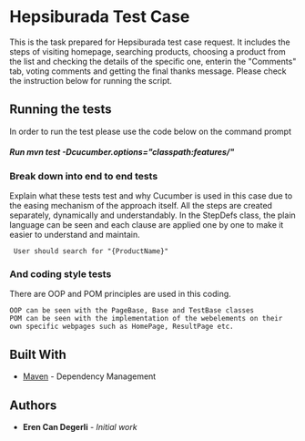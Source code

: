 # Hepsiburada Test Case

This is the task prepared for Hepsiburada test case request. It includes the steps of visiting homepage, searching products, choosing a product from the list and checking the details of the specific one,
enterin the "Comments" tab, voting comments and getting the final thanks message. Please check the instruction below for running the script. 

## Running the tests

In order to run the test please use the code below on the command prompt

##### **Run mvn test -Dcucumber.options="classpath:features/"**

### Break down into end to end tests

Explain what these tests test and why
Cucumber is used in this case due to the easing mechanism of the approach itself. All the steps are created separately, dynamically and understandably.
In the StepDefs class, the plain language can be seen and each clause are applied one by one to make it easier to understand and maintain. 

```
 User should search for "{ProductName}"
```

### And coding style tests

There are OOP and POM principles are used in this coding. 

```
OOP can be seen with the PageBase, Base and TestBase classes
POM can be seen with the implementation of the webelements on their own specific webpages such as HomePage, ResultPage etc.
```

## Built With

* [Maven](https://maven.apache.org/) - Dependency Management

## Authors

* **Eren Can Degerli** - *Initial work*